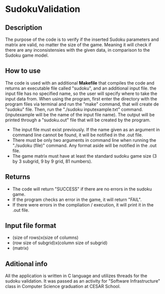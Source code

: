 # SudokuValidation

## Description

The purpose of the code is to verify if the inserted Sudoku parameters and matrix are valid, no matter the size of the game.
Meaning it will check if there are any inconsistensies with the given data, in comparison to the Sudoku game model.

## How to use

The code is used with an additional **Makefile** that compiles the code and returns an executable file called "sudoku",
and an additional input file. the input file has no specified name, so the user will specify where to take the input data from.
When using the program, first enter the directory with the program files via terminal and run the "make" command, that will create de "sudoku" file.
Then, run the "./sudoku inputexample.txt" command. (inputexample will be the name of the input file name).
The output will be printed through a "sudoku.out" file that will be created by the program.

* The input file must exist previously. If the name given as an argument in command line cannot be found, it will be notified in the .out file.
* There must be only two arguments in command line when running the "./sudoku (file)" command. Any format aside will be notified in the .out file.
* The game matrix must have at least the standard sudoku game size (3 by 3 subgrid, 9 by 9 grid, 81 numbers).
  
## Returns

* The code will return "SUCCESS" if there are no errors in the sudoku game.
* If the program checks an error in the game, it will return "FAIL".
* If there were errors in the compliation / execution, it will print it in the .out file.

## Input file format

* (size of rows)x(size of columns)
* (row size of subgrid)x(column size of subgrid)
* (matrix)

## Aditional info

All the application is written in C language and utilizes threads for the sudoku validation. It was passed as an activity for "Software Infrastructure" class in Computer Science graduation at CESAR School.
